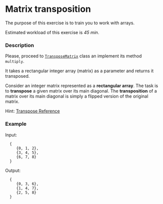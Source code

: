 # Matrix transposition

The purpose of this exercise is to train you to work with arrays.

Estimated workload of this exercise is _45 min_.

### Description
Please, proceed to [`TransposeMatrix`](src/main/java/com/project/rd/autotasks/matrices/TransposeMatrix.java)
class an implement its method `multiply`. 

It takes a rectangular integer array (matrix) as a parameter and returns it transposed.

Consider an integer matrix represented as a **rectangular array**. 
The task is to **transpose** a given matrix over its main diagonal. 
The **transposition** of a matrix over its main diagonal is simply a flipped version of the original matrix.

Hint: [Transpose Reference](https://en.wikipedia.org/wiki/Transpose)

### Example
Input:  

      {
         {0, 1, 2}, 
         {3, 4, 5}, 
         {6, 7, 8}
      }

Output: 
 
      {
         {0, 3, 6}, 
         {1, 4, 7}, 
         {2, 5, 8}
      }
